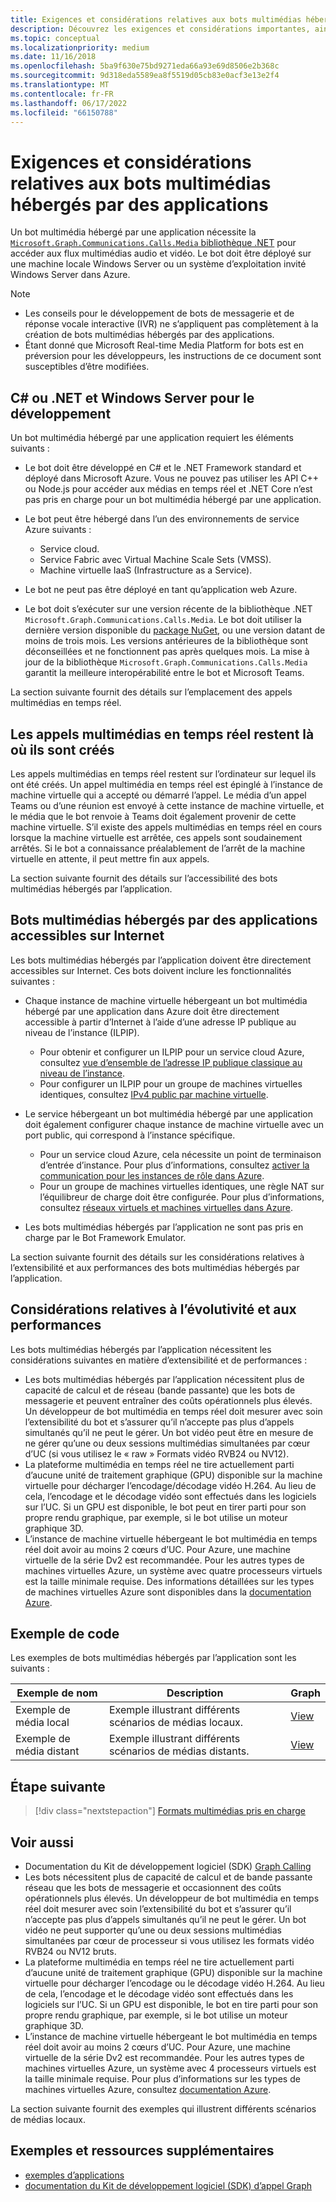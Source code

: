 ```yaml
---
title: Exigences et considérations relatives aux bots multimédias hébergés par des applications
description: Découvrez les exigences et considérations importantes, ainsi que les considérations relatives à l’extensibilité et aux performances liées à la création de bots multimédias hébergés par l’application pour Teams
ms.topic: conceptual
ms.localizationpriority: medium
ms.date: 11/16/2018
ms.openlocfilehash: 5ba9f630e75bd9271eda66a93e69d8506e2b368c
ms.sourcegitcommit: 9d318eda5589ea8f5519d05cb83e0acf3e13e2f4
ms.translationtype: MT
ms.contentlocale: fr-FR
ms.lasthandoff: 06/17/2022
ms.locfileid: "66150788"
---
```

# <a name="requirements-and-considerations-for-application-hosted-media-bots"></a>Exigences et considérations relatives aux bots multimédias hébergés par des applications

Un bot multimédia hébergé par une application nécessite la [`Microsoft.Graph.Communications.Calls.Media` bibliothèque .NET](https://www.nuget.org/packages/Microsoft.Graph.Communications.Calls.Media/) pour accéder aux flux multimédias audio et vidéo. Le bot doit être déployé sur une machine locale Windows Server ou un système d’exploitation invité Windows Server dans Azure.

> [!NOTE]
>
> * Les conseils pour le développement de bots de messagerie et de réponse vocale interactive (IVR) ne s’appliquent pas complètement à la création de bots multimédias hébergés par des applications.
> * Étant donné que Microsoft Real-time Media Platform for bots est en préversion pour les développeurs, les instructions de ce document sont susceptibles d’être modifiées.

## <a name="c-or-net-and-windows-server-for-development"></a>C# ou .NET et Windows Server pour le développement

Un bot multimédia hébergé par une application requiert les éléments suivants :

* Le bot doit être développé en C# et le .NET Framework standard et déployé dans Microsoft Azure. Vous ne pouvez pas utiliser les API C++ ou Node.js pour accéder aux médias en temps réel et .NET Core n’est pas pris en charge pour un bot multimédia hébergé par une application.

* Le bot peut être hébergé dans l’un des environnements de service Azure suivants :
  * Service cloud.
  * Service Fabric avec Virtual Machine Scale Sets (VMSS).
  * Machine virtuelle IaaS (Infrastructure as a Service).  
  
* Le bot ne peut pas être déployé en tant qu’application web Azure.

* Le bot doit s’exécuter sur une version récente de la bibliothèque .NET `Microsoft.Graph.Communications.Calls.Media`. Le bot doit utiliser la dernière version disponible du [package NuGet](https://www.nuget.org/packages/Microsoft.Graph.Communications.Calls.Media/), ou une version datant de moins de trois mois. Les versions antérieures de la bibliothèque sont déconseillées et ne fonctionnent pas après quelques mois. La mise à jour de la bibliothèque `Microsoft.Graph.Communications.Calls.Media` garantit la meilleure interopérabilité entre le bot et Microsoft Teams.

La section suivante fournit des détails sur l’emplacement des appels multimédias en temps réel.

## <a name="real-time-media-calls-stay-where-theyre-created"></a>Les appels multimédias en temps réel restent là où ils sont créés

Les appels multimédias en temps réel restent sur l’ordinateur sur lequel ils ont été créés. Un appel multimédia en temps réel est épinglé à l’instance de machine virtuelle qui a accepté ou démarré l’appel. Le média d’un appel Teams ou d’une réunion est envoyé à cette instance de machine virtuelle, et le média que le bot renvoie à Teams doit également provenir de cette machine virtuelle. S’il existe des appels multimédias en temps réel en cours lorsque la machine virtuelle est arrêtée, ces appels sont soudainement arrêtés. Si le bot a connaissance préalablement de l’arrêt de la machine virtuelle en attente, il peut mettre fin aux appels.

La section suivante fournit des détails sur l’accessibilité des bots multimédias hébergés par l’application.

## <a name="application-hosted-media-bots-accessible-on-the-internet"></a>Bots multimédias hébergés par des applications accessibles sur Internet

Les bots multimédias hébergés par l’application doivent être directement accessibles sur Internet. Ces bots doivent inclure les fonctionnalités suivantes :

* Chaque instance de machine virtuelle hébergeant un bot multimédia hébergé par une application dans Azure doit être directement accessible à partir d’Internet à l’aide d’une adresse IP publique au niveau de l’instance (ILPIP).
  * Pour obtenir et configurer un ILPIP pour un service cloud Azure, consultez [vue d’ensemble de l’adresse IP publique classique au niveau de l’instance](/azure/virtual-network/virtual-networks-instance-level-public-ip).
  * Pour configurer un ILPIP pour un groupe de machines virtuelles identiques, consultez [IPv4 public par machine virtuelle](/azure/virtual-machine-scale-sets/virtual-machine-scale-sets-networking#public-ipv4-per-virtual-machine).
* Le service hébergeant un bot multimédia hébergé par une application doit également configurer chaque instance de machine virtuelle avec un port public, qui correspond à l’instance spécifique.
  * Pour un service cloud Azure, cela nécessite un point de terminaison d’entrée d’instance. Pour plus d’informations, consultez [activer la communication pour les instances de rôle dans Azure](/azure/cloud-services/cloud-services-enable-communication-role-instances).
  * Pour un groupe de machines virtuelles identiques, une règle NAT sur l’équilibreur de charge doit être configurée. Pour plus d’informations, consultez [réseaux virtuels et machines virtuelles dans Azure](/azure/virtual-machines/windows/network-overview).

* Les bots multimédias hébergés par l’application ne sont pas pris en charge par le Bot Framework Emulator.

La section suivante fournit des détails sur les considérations relatives à l’extensibilité et aux performances des bots multimédias hébergés par l’application.

## <a name="scalability-and-performance-considerations"></a>Considérations relatives à l’évolutivité et aux performances

Les bots multimédias hébergés par l’application nécessitent les considérations suivantes en matière d’extensibilité et de performances :

* Les bots multimédias hébergés par l’application nécessitent plus de capacité de calcul et de réseau (bande passante) que les bots de messagerie et peuvent entraîner des coûts opérationnels plus élevés. Un développeur de bot multimédia en temps réel doit mesurer avec soin l’extensibilité du bot et s’assurer qu’il n’accepte pas plus d’appels simultanés qu’il ne peut le gérer. Un bot vidéo peut être en mesure de ne gérer qu’une ou deux sessions multimédias simultanées par cœur d’UC (si vous utilisez le « raw » Formats vidéo RVB24 ou NV12).
* La plateforme multimédia en temps réel ne tire actuellement parti d’aucune unité de traitement graphique (GPU) disponible sur la machine virtuelle pour décharger l’encodage/décodage vidéo H.264. Au lieu de cela, l’encodage et le décodage vidéo sont effectués dans les logiciels sur l’UC. Si un GPU est disponible, le bot peut en tirer parti pour son propre rendu graphique, par exemple, si le bot utilise un moteur graphique 3D.
* L’instance de machine virtuelle hébergeant le bot multimédia en temps réel doit avoir au moins 2 cœurs d’UC. Pour Azure, une machine virtuelle de la série Dv2 est recommandée. Pour les autres types de machines virtuelles Azure, un système avec quatre processeurs virtuels est la taille minimale requise. Des informations détaillées sur les types de machines virtuelles Azure sont disponibles dans la [documentation Azure](/azure/virtual-machines/windows/sizes-general).

## <a name="code-sample"></a>Exemple de code

Les exemples de bots multimédias hébergés par l’application sont les suivants :

| **Exemple de nom** | **Description** | **Graph** |
|------------|-------------|-----------|
| Exemple de média local | Exemple illustrant différents scénarios de médias locaux. | [View](https://github.com/microsoftgraph/microsoft-graph-comms-samples/tree/master/Samples/V1.0Samples/LocalMediaSamples) |
| Exemple de média distant | Exemple illustrant différents scénarios de médias distants. | [View](https://github.com/microsoftgraph/microsoft-graph-comms-samples/tree/master/Samples/V1.0Samples/RemoteMediaSamples) |

## <a name="next-step"></a>Étape suivante

> [!div class="nextstepaction"]
> [Formats multimédias pris en charge](~/resources/media-formats.md)

## <a name="see-also"></a>Voir aussi

* Documentation du Kit de développement logiciel (SDK) [Graph Calling](https://microsoftgraph.github.io/microsoft-graph-comms-samples/docs/)
* Les bots nécessitent plus de capacité de calcul et de bande passante réseau que les bots de messagerie et occasionnent des coûts opérationnels plus élevés. Un développeur de bot multimédia en temps réel doit mesurer avec soin l’extensibilité du bot et s’assurer qu’il n’accepte pas plus d’appels simultanés qu’il ne peut le gérer. Un bot vidéo ne peut supporter qu’une ou deux sessions multimédias simultanées par cœur de processeur si vous utilisez les formats vidéo RVB24 ou NV12 bruts.
* La plateforme multimédia en temps réel ne tire actuellement parti d’aucune unité de traitement graphique (GPU) disponible sur la machine virtuelle pour décharger l’encodage ou le décodage vidéo H.264. Au lieu de cela, l’encodage et le décodage vidéo sont effectués dans les logiciels sur l’UC. Si un GPU est disponible, le bot en tire parti pour son propre rendu graphique, par exemple, si le bot utilise un moteur graphique 3D.
* L’instance de machine virtuelle hébergeant le bot multimédia en temps réel doit avoir au moins 2 cœurs d’UC. Pour Azure, une machine virtuelle de la série Dv2 est recommandée. Pour les autres types de machines virtuelles Azure, un système avec 4 processeurs virtuels est la taille minimale requise. Pour plus d’informations sur les types de machines virtuelles Azure, consultez [documentation Azure](/azure/virtual-machines/windows/sizes-general).

La section suivante fournit des exemples qui illustrent différents scénarios de médias locaux.

## <a name="samples-and-additional-resources"></a>Exemples et ressources supplémentaires

* [exemples d’applications](https://github.com/microsoftgraph/microsoft-graph-comms-samples/tree/master/Samples/V1.0Samples/LocalMediaSamples)
* [documentation du Kit de développement logiciel (SDK) d’appel Graph](https://microsoftgraph.github.io/microsoft-graph-comms-samples/docs/)
